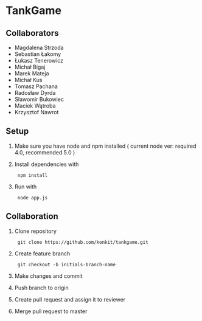 # TankGame

## Collaborators

* Magdalena Strzoda
* Sebastian Łakomy
* Łukasz Tenerowicz
* Michał Bigaj
* Marek Mateja
* Michał Kus
* Tomasz Pachana
* Radosław Dyrda
* Sławomir Bukowiec
* Maciek Wątroba
* Krzysztof Nawrot

## Setup

1. Make sure you have node and npm installed ( current node ver: required 4.0, recommended 5.0 )
2. Install dependencies with

        npm install

3. Run with

        node app.js
        
## Collaboration

1. Clone repository

        git clone https://github.com/konkit/tankgame.git

2. Create feature branch

        git checkout -b initials-branch-name
	
3. Make changes and commit

4. Push branch to origin

5. Create pull request and assign it to reviewer

6. Merge pull request to master
